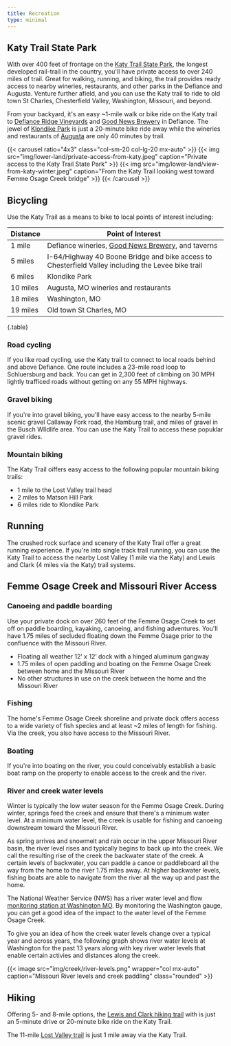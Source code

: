 ```yaml
---
title: Recreation
type: minimal
---
```


## Katy Trail State Park 

With over 400 feet of frontage on the [Katy Trail State Park](https://mostateparks.com/park/katy-trail-state-park), the longest developed rail-trail in the country, you'll have private access to over 240 miles of trail. Great for walking, running, and biking, the trail provides ready access to nearby wineries, restaurants, and other parks in the Defiance and Augusta. Venture further afield, and you can use the Katy trail to ride to old town St Charles, Chesterfield Valley, Washington, Missouri, and beyond.

From your backyard, it's an easy ~1-mile walk or bike ride on the Katy trail to [Defiance Ridge Vineyards](https://www.defianceridgevineyards.com/) and [Good News Brewery](https://www.goodnewsbrewing.com/) in Defiance. The jewel of [Klondike Park](https://www.sccmo.org/690/Klondike-Park) is just a 20-minute bike ride away while the wineries and restaurants of [Augusta](https://www.townofaugustamo.org/) are only 40 minutes by trail. 

{{< carousel ratio="4x3" class="col-sm-20 col-lg-20 mx-auto" >}}
  {{< img src="img/lower-land/private-access-from-katy.jpeg" caption="Private access to the Katy Trail State Park" >}}
  {{< img src="img/lower-land/view-from-katy-winter.jpeg" caption="From the Katy Trail looking west toward Femme Osage Creek bridge" >}}
{{< /carousel >}}

## Bicycling

Use the Katy Trail as a means to bike to local points of interest including:

|Distance|Point of Interest|
|-|-|
|1 mile|Defiance wineries, [Good News Brewery](https://www.goodnewsbrewing.com/), and taverns| 
|5 miles|I-64/Highway 40 Boone Bridge and bike access to Chesterfield Valley including the Levee bike trail|
|6 miles|Klondike Park|
|10 miles|Augusta, MO wineries and restaurants|
|18 miles|Washington, MO|
|19 miles|Old town St Charles, MO|
{.table}

### Road cycling 

If you like road cycling, use the Katy trail to connect to local roads behind and above Defiance. One route includes a 23-mile road loop to Schluersburg and back. You can get in 2,300 feet of climbing on 30 MPH lightly trafficed roads without getting on any 55 MPH highways.

### Gravel biking

If you're into gravel biking, you'll have easy access to the nearby 5-mile scenic gravel Callaway Fork road, the Hamburg trail, and miles of gravel in the Busch WIldlife area. You can use the Katy Trail to access these popuklar gravel rides.

### Mountain biking

The Katy Trail oiffers easy access to the following popular mountain biking trails:

* 1 mile to the Lost Valley trail head
* 2 miles to Matson Hill Park
* 6 miles ride to Klondike Park

## Running

The crushed rock surface and scenery of the Katy Trail offer a great running experience. If you're into single track trail running, you can use the Katy Trail to access the nearby Lost Valley (1 mile via the Katy) and Lewis and Clark (4 miles via the Katy) trail systems.

## Femme Osage Creek and Missouri River Access

### Canoeing and paddle boarding

Use your private dock on over 260 feet of the Femme Osage Creek to set off on paddle boarding, kayaking, canoeing, and fishing adventures. You'll have 1.75 miles of secluded floating down the Femme Osage prior to the confluence with the Missouri River.

* Floating all weather 12’ x 12’ dock with a hinged aluminum gangway
* 1.75 miles of open paddling and boating on the Femme Osage Creek between home and the Missouri River
* No other structures in use on the creek between the home and the Missouri River

### Fishing

The home's Femme Osage Creek shoreline and private dock offers access to a wide variety of fish species and at least ~2 miles of length for fishing. Via the creek, you also have access to the Missouri River.

### Boating

If you're into boating on the river, you could conceivably establish a basic boat ramp on the property to enable access to the creek and the river.

### River and creek water levels

Winter is typically the low water season for the Femme Osage Creek. During winter, springs feed the creek and ensure that there's a minimum water level. At a minimum water level, the creek is usable for fishing and canoeing downstream toward the Missouri River.

As spring arrives and snowmelt and rain occur in the upper Missouri River basin, the river level rises and typically begins to back up into the creek. We call the resulting rise of the creek the backwater state of the creek. A certain levels of backwater, you can paddle a canoe or paddleboard all the way from the home to the river 1.75 miles away. At higher backwater levels, fishing boats are able to navigate from the river all the way up and past the home.

The National Weather Service (NWS) has a river water level and flow [monitoring station at Washington MO](https://water.weather.gov/ahps2/hydrograph.php?gage=whgm7&wfo=lsx). By monitoring the Washington gauge, you can get a good idea of the impact to the water level of the Femme Osage Creek.

To give you an idea of how the creek water levels change over a typical year and across years, the following graph shows river water levels at Washington for the past 13 years along with key river water levels that enable certain activies and distances along the creek.

{{< image src="img/creek/river-levels.png" wrapper="col mx-auto" caption="Missouri River levels and creek paddling" class="rounded" >}}

## Hiking

Offering 5- and 8-mile options, the [Lewis and Clark hiking trail](https://www.alltrails.com/trail/us/missouri/lewis-and-clark-trail-and-lewis-trail-loop) with is just an 5-minute drive or 20-minute bike ride on the Katy Trail.

The 11-mile [Lost Valley trail](https://www.alltrails.com/trail/us/missouri/lost-valley-trail-loop) is just 1 mile away via the Katy Trail.
